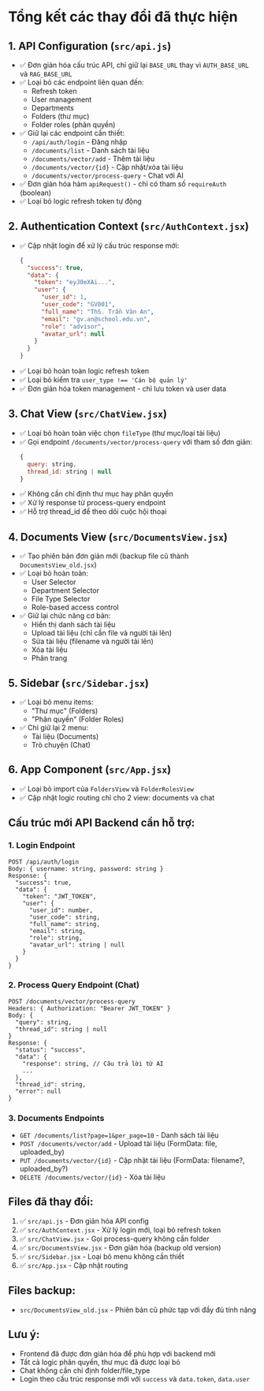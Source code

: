# Tổng kết các thay đổi đã thực hiện

## 1. API Configuration (`src/api.js`)
- ✅ Đơn giản hóa cấu trúc API, chỉ giữ lại `BASE_URL` thay vì `AUTH_BASE_URL` và `RAG_BASE_URL`
- ✅ Loại bỏ các endpoint liên quan đến:
  - Refresh token
  - User management
  - Departments
  - Folders (thư mục)
  - Folder roles (phân quyền)
- ✅ Giữ lại các endpoint cần thiết:
  - `/api/auth/login` - Đăng nhập
  - `/documents/list` - Danh sách tài liệu
  - `/documents/vector/add` - Thêm tài liệu
  - `/documents/vector/{id}` - Cập nhật/xóa tài liệu
  - `/documents/vector/process-query` - Chat với AI
- ✅ Đơn giản hóa hàm `apiRequest()` - chỉ có tham số `requireAuth` (boolean)
- ✅ Loại bỏ logic refresh token tự động

## 2. Authentication Context (`src/AuthContext.jsx`)
- ✅ Cập nhật login để xử lý cấu trúc response mới:
  ```json
  {
    "success": true,
    "data": {
      "token": "eyJ0eXAi...",
      "user": {
        "user_id": 1,
        "user_code": "GV001",
        "full_name": "ThS. Trần Văn An",
        "email": "gv.an@school.edu.vn",
        "role": "advisor",
        "avatar_url": null
      }
    }
  }
  ```
- ✅ Loại bỏ hoàn toàn logic refresh token
- ✅ Loại bỏ kiểm tra `user_type !== 'Cán bộ quản lý'`
- ✅ Đơn giản hóa token management - chỉ lưu token và user data

## 3. Chat View (`src/ChatView.jsx`)
- ✅ Loại bỏ hoàn toàn việc chọn `fileType` (thư mục/loại tài liệu)
- ✅ Gọi endpoint `/documents/vector/process-query` với tham số đơn giản:
  ```javascript
  {
    query: string,
    thread_id: string | null
  }
  ```
- ✅ Không cần chỉ định thư mục hay phân quyền
- ✅ Xử lý response từ process-query endpoint
- ✅ Hỗ trợ thread_id để theo dõi cuộc hội thoại

## 4. Documents View (`src/DocumentsView.jsx`)
- ✅ Tạo phiên bản đơn giản mới (backup file cũ thành `DocumentsView_old.jsx`)
- ✅ Loại bỏ hoàn toàn:
  - User Selector
  - Department Selector
  - File Type Selector
  - Role-based access control
- ✅ Giữ lại chức năng cơ bản:
  - Hiển thị danh sách tài liệu
  - Upload tài liệu (chỉ cần file và người tải lên)
  - Sửa tài liệu (filename và người tải lên)
  - Xóa tài liệu
  - Phân trang

## 5. Sidebar (`src/Sidebar.jsx`)
- ✅ Loại bỏ menu items:
  - "Thư mục" (Folders)
  - "Phân quyền" (Folder Roles)
- ✅ Chỉ giữ lại 2 menu:
  - Tài liệu (Documents)
  - Trò chuyện (Chat)

## 6. App Component (`src/App.jsx`)
- ✅ Loại bỏ import của `FoldersView` và `FolderRolesView`
- ✅ Cập nhật logic routing chỉ cho 2 view: documents và chat

## Cấu trúc mới API Backend cần hỗ trợ:

### 1. Login Endpoint
```
POST /api/auth/login
Body: { username: string, password: string }
Response: {
  "success": true,
  "data": {
    "token": "JWT_TOKEN",
    "user": {
      "user_id": number,
      "user_code": string,
      "full_name": string,
      "email": string,
      "role": string,
      "avatar_url": string | null
    }
  }
}
```

### 2. Process Query Endpoint (Chat)
```
POST /documents/vector/process-query
Headers: { Authorization: "Bearer JWT_TOKEN" }
Body: {
  "query": string,
  "thread_id": string | null
}
Response: {
  "status": "success",
  "data": {
    "response": string, // Câu trả lời từ AI
    ...
  },
  "thread_id": string,
  "error": null
}
```

### 3. Documents Endpoints
- `GET /documents/list?page=1&per_page=10` - Danh sách tài liệu
- `POST /documents/vector/add` - Upload tài liệu (FormData: file, uploaded_by)
- `PUT /documents/vector/{id}` - Cập nhật tài liệu (FormData: filename?, uploaded_by?)
- `DELETE /documents/vector/{id}` - Xóa tài liệu

## Files đã thay đổi:
1. ✅ `src/api.js` - Đơn giản hóa API config
2. ✅ `src/AuthContext.jsx` - Xử lý login mới, loại bỏ refresh token
3. ✅ `src/ChatView.jsx` - Gọi process-query không cần folder
4. ✅ `src/DocumentsView.jsx` - Đơn giản hóa (backup old version)
5. ✅ `src/Sidebar.jsx` - Loại bỏ menu không cần thiết
6. ✅ `src/App.jsx` - Cập nhật routing

## Files backup:
- `src/DocumentsView_old.jsx` - Phiên bản cũ phức tạp với đầy đủ tính năng

## Lưu ý:
- Frontend đã được đơn giản hóa để phù hợp với backend mới
- Tất cả logic phân quyền, thư mục đã được loại bỏ
- Chat không cần chỉ định folder/file_type
- Login theo cấu trúc response mới với `success` và `data.token`, `data.user`
